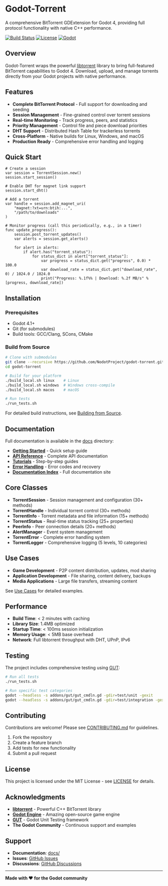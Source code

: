 # Godot-Torrent

A comprehensive BitTorrent GDExtension for Godot 4, providing full protocol functionality with native C++ performance.

[![Build Status](https://github.com/NodotProject/godot-torrent/workflows/Build%20and%20Test/badge.svg)](https://github.com/NodotProject/godot-torrent/actions)
[![License](https://img.shields.io/badge/license-MIT-blue.svg)](LICENSE)
[![Godot](https://img.shields.io/badge/godot-4.1+-blue.svg)](https://godotengine.org/)

## Overview

Godot-Torrent wraps the powerful [libtorrent](https://libtorrent.org/) library to bring full-featured BitTorrent capabilities to Godot 4. Download, upload, and manage torrents directly from your Godot projects with native performance.

## Features

- **Complete BitTorrent Protocol** - Full support for downloading and seeding
- **Session Management** - Fine-grained control over torrent sessions
- **Real-time Monitoring** - Track progress, peers, and statistics
- **Priority Management** - Control file and piece download priorities
- **DHT Support** - Distributed Hash Table for trackerless torrents
- **Cross-Platform** - Native builds for Linux, Windows, and macOS
- **Production Ready** - Comprehensive error handling and logging

## Quick Start

```gdscript
# Create a session
var session = TorrentSession.new()
session.start_session()

# Enable DHT for magnet link support
session.start_dht()

# Add a torrent
var handle = session.add_magnet_uri(
    "magnet:?xt=urn:btih:...",
    "/path/to/downloads"
)

# Monitor progress (call this periodically, e.g., in a timer)
func update_progress():
    session.post_torrent_updates()
    var alerts = session.get_alerts()
    
    for alert in alerts:
        if alert.has("torrent_status"):
            for status_dict in alert["torrent_status"]:
                var progress = status_dict.get("progress", 0.0) * 100.0
                var download_rate = status_dict.get("download_rate", 0) / 1024.0 / 1024.0
                print("Progress: %.1f%% | Download: %.2f MB/s" % [progress, download_rate])
```

## Installation

### Prerequisites
- Godot 4.1+
- Git (for submodules)
- Build tools: GCC/Clang, SCons, CMake

### Build from Source

```bash
# Clone with submodules
git clone --recursive https://github.com/NodotProject/godot-torrent.git
cd godot-torrent

# Build for your platform
./build_local.sh linux    # Linux
./build_local.sh windows  # Windows cross-compile
./build_local.sh macos    # macOS

# Run tests
./run_tests.sh
```

For detailed build instructions, see [Building from Source](docs/BUILDING_FROM_SOURCE.md).

## Documentation

Full documentation is available in the [docs](docs/) directory:

- **[Getting Started](docs/GETTING_STARTED.md)** - Quick setup guide
- **[API Reference](docs/API_REFERENCE.md)** - Complete API documentation
- **[Tutorials](docs/TUTORIAL_BASIC_DOWNLOAD.md)** - Step-by-step guides
- **[Error Handling](docs/ERROR_HANDLING.md)** - Error codes and recovery
- **[Documentation Index](docs/index.md)** - Full documentation site

## Core Classes

- **TorrentSession** - Session management and configuration (30+ methods)
- **TorrentHandle** - Individual torrent control (30+ methods)
- **TorrentInfo** - Torrent metadata and file information (15+ methods)
- **TorrentStatus** - Real-time status tracking (25+ properties)
- **PeerInfo** - Peer connection details (20+ methods)
- **AlertManager** - Event system management
- **TorrentError** - Complete error handling system
- **TorrentLogger** - Comprehensive logging (5 levels, 10 categories)

## Use Cases

- **Game Development** - P2P content distribution, updates, mod sharing
- **Application Development** - File sharing, content delivery, backups
- **Media Applications** - Large file transfers, streaming content

See [Use Cases](docs/USE_CASES.md) for detailed examples.

## Performance

- **Build Time**: < 2 minutes with caching
- **Library Size**: 1.4MB optimized
- **Startup Time**: < 100ms session initialization
- **Memory Usage**: < 5MB base overhead
- **Network**: Full libtorrent throughput with DHT, UPnP, IPv6

## Testing

The project includes comprehensive testing using [GUT](https://github.com/bitwes/Gut):

```bash
# Run all tests
./run_tests.sh

# Run specific test categories
godot --headless -s addons/gut/gut_cmdln.gd -gdir=test/unit -gexit
godot --headless -s addons/gut/gut_cmdln.gd -gdir=test/integration -gexit
```

## Contributing

Contributions are welcome! Please see [CONTRIBUTING.md](CONTRIBUTING.md) for guidelines.

1. Fork the repository
2. Create a feature branch
3. Add tests for new functionality
4. Submit a pull request

## License

This project is licensed under the MIT License - see [LICENSE](LICENSE) for details.

## Acknowledgments

- **[libtorrent](https://libtorrent.org/)** - Powerful C++ BitTorrent library
- **[Godot Engine](https://godotengine.org/)** - Amazing open-source game engine
- **[GUT](https://github.com/bitwes/Gut)** - Godot Unit Testing framework
- **The Godot Community** - Continuous support and examples

## Support

- **Documentation**: [docs/](docs/)
- **Issues**: [GitHub Issues](https://github.com/NodotProject/godot-torrent/issues)
- **Discussions**: [GitHub Discussions](https://github.com/NodotProject/godot-torrent/discussions)

---

**Made with ❤️ for the Godot community**
